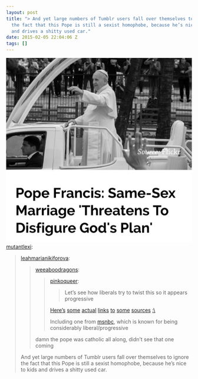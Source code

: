 ```yaml
---
layout: post
title: "> And yet large numbers of Tumblr users fall over themselves to ignore
  the fact that this Pope is still a sexist homophobe, because he’s nice to kids
  and drives a shitty used car."
date: 2015-02-05 22:04:06 Z
tags: []
---
```

![](/media/2015/02/110192026459.jpg)
[mutantlexi](http://mutantlexi.tumblr.com/post/108600943730/leahmarianikiforova-weeaboodragons):

> [leahmarianikiforova](http://leahmarianikiforova.tumblr.com/post/108579077918/weeaboodragons-pinkoqueer-lets-see-how):
> 
> > [weeaboodragons](http://weeaboodragons.tumblr.com/post/108576775092):
> > 
> > > [pinkoqueer](http://pinkoqueer.tumblr.com/post/108429311003/lets-see-how-liberals-try-to-twist-this-so-it):
> > > 
> > > > Let’s see how liberals try to twist this so it appears progressive
> > > 
> > > [Here’s](http://www.independent.co.uk/news/people/news/pope-francis-warns-that-samesex-marriage-threatens-the-family-and-disfigures-gods-plan-for-creation-9986028.html) [some](http://www.abs-cbnnews.com/nation/01/18/15/catholic-church-reaffirms-stand-vs-gay-marriage) [actual](http://www.independent.ie/world-news/asia-pacific/samesex-marriage-a-threat-to-family-claims-pope-30917860.html) [links](http://uk.reuters.com/article/2015/01/16/uk-pope-philippines-idUKKBN0KP07V20150116) [to](http://www.catholicnews.com/data/stories/cns/1500200.htm) [some](http://www.nytimes.com/2015/01/17/world/asia/after-meeting-with-pope-francis-philippine-president-criticizes-local-church-leaders.html?_r=0) [sources](http://www.gmanetwork.com/news/popefrancis/story/407351/pope-sticks-to-church-stand-on-same-sex-marriages) [:\\](http://www.hrc.org/blog/entry/pope-sends-mixed-signals-on-same-sex-marriagepe-francis-sends-mixed-signals)
> > > 
> > > Including one from [msnbc](http://www.msnbc.com/msnbc/pope-francis-suggests-gay-marriage-threatens-traditional-families), which is known for being considerably liberal/progressive
> > 
> > damn the pope was catholic all along, didn’t see that one coming 
> 
> And yet large numbers of Tumblr users fall over themselves to ignore the fact that this Pope is still a sexist homophobe, because he’s nice to kids and drives a shitty used car.
